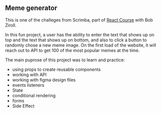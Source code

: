 ## Meme generator

This is one of the challeges from Scrimba, part of [React Course](https://scrimba.com/learn/learnreact) with Bob Ziroll.

In this fun project, a user has the ability to enter the text that shows up on top and the text that shows up on bottom, and also to click a button to randomly chose a new meme image. On the first load of the website, it will reach out to API to get 100 of the most popular memes at the time.

The main puprose of this project was to learn and practice:

- using props to create reusable components
- working with API
- working with figma design files
- events listeners
- State
- conditional rendering
- forms
- Side Effect
